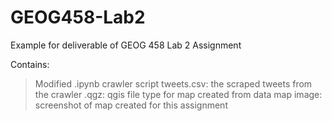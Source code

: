 # GEOG458-Lab2
Example for deliverable of GEOG 458 Lab 2 Assignment

Contains: 

> Modified .ipynb crawler script 
> tweets.csv: the scraped tweets from the crawler
> .qgz: qgis file type for map created from data 
> map image: screenshot of map created for this assignment
